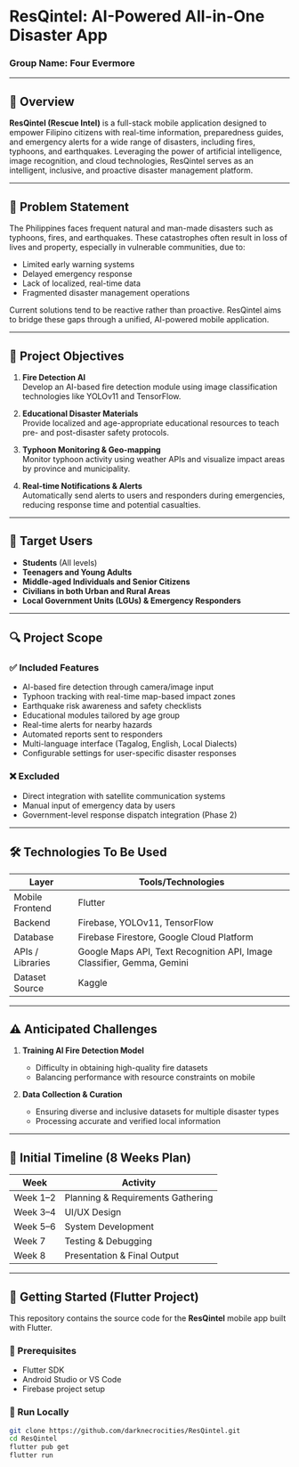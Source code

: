 # ResQintel: AI-Powered All-in-One Disaster App

### Group Name: Four Evermore


---

## 📌 Overview


**ResQintel (Rescue Intel)** is a full-stack mobile application designed to empower Filipino citizens with real-time information, preparedness guides, and emergency alerts for a wide range of disasters, including fires, typhoons, and earthquakes. Leveraging the power of artificial intelligence, image recognition, and cloud technologies, ResQintel serves as an intelligent, inclusive, and proactive disaster management platform.

---

## 🧠 Problem Statement

The Philippines faces frequent natural and man-made disasters such as typhoons, fires, and earthquakes. These catastrophes often result in loss of lives and property, especially in vulnerable communities, due to:

- Limited early warning systems
- Delayed emergency response
- Lack of localized, real-time data
- Fragmented disaster management operations

Current solutions tend to be reactive rather than proactive. ResQintel aims to bridge these gaps through a unified, AI-powered mobile application.

---

## 🎯 Project Objectives

1. **Fire Detection AI**  
   Develop an AI-based fire detection module using image classification technologies like YOLOv11 and TensorFlow.

2. **Educational Disaster Materials**  
   Provide localized and age-appropriate educational resources to teach pre- and post-disaster safety protocols.

3. **Typhoon Monitoring & Geo-mapping**  
   Monitor typhoon activity using weather APIs and visualize impact areas by province and municipality.

4. **Real-time Notifications & Alerts**  
   Automatically send alerts to users and responders during emergencies, reducing response time and potential casualties.

---

## 👥 Target Users

- **Students** (All levels)
- **Teenagers and Young Adults**
- **Middle-aged Individuals and Senior Citizens**
- **Civilians in both Urban and Rural Areas**
- **Local Government Units (LGUs) & Emergency Responders**

---

## 🔍 Project Scope

### ✅ Included Features
- AI-based fire detection through camera/image input
- Typhoon tracking with real-time map-based impact zones
- Earthquake risk awareness and safety checklists
- Educational modules tailored by age group
- Real-time alerts for nearby hazards
- Automated reports sent to responders
- Multi-language interface (Tagalog, English, Local Dialects)
- Configurable settings for user-specific disaster responses

### ❌ Excluded
- Direct integration with satellite communication systems
- Manual input of emergency data by users
- Government-level response dispatch integration (Phase 2)

---

## 🛠 Technologies To Be Used

| Layer             | Tools/Technologies                                  |
|------------------|------------------------------------------------------|
| Mobile Frontend  | Flutter                                              |
| Backend          | Firebase, YOLOv11, TensorFlow                        |
| Database         | Firebase Firestore, Google Cloud Platform            |
| APIs / Libraries | Google Maps API, Text Recognition API, Image Classifier, Gemma, Gemini |
| Dataset Source   | Kaggle                                               |

---

## ⚠️ Anticipated Challenges

1. **Training AI Fire Detection Model**
    - Difficulty in obtaining high-quality fire datasets
    - Balancing performance with resource constraints on mobile

2. **Data Collection & Curation**
    - Ensuring diverse and inclusive datasets for multiple disaster types
    - Processing accurate and verified local information

---

## 📅 Initial Timeline (8 Weeks Plan)

| Week       | Activity                            |
|------------|-------------------------------------|
| Week 1–2   | Planning & Requirements Gathering   |
| Week 3–4   | UI/UX Design                        |
| Week 5–6   | System Development                  |
| Week 7     | Testing & Debugging                 |
| Week 8     | Presentation & Final Output         |

---

## 📘 Getting Started (Flutter Project)

This repository contains the source code for the **ResQintel** mobile app built with Flutter.

### 🔧 Prerequisites

- Flutter SDK
- Android Studio or VS Code
- Firebase project setup

### 🚀 Run Locally

```bash
git clone https://github.com/darknecrocities/ResQintel.git
cd ResQintel
flutter pub get
flutter run
